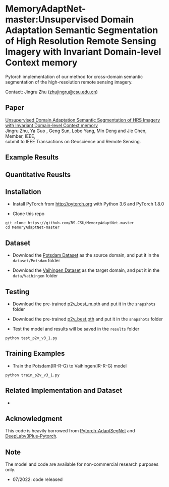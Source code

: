 # MemoryAdaptNet-master:Unsupervised Domain Adaptation Semantic Segmentation of High Resolution Remote Sensing Imagery with Invariant Domain-level Context memory

Pytorch implementation of our method for cross-domain semantic segmentation of the high-resolution remote sensing imagery. 

Contact: Jingru Zhu (zhujingru@csu.edu.cn)

## Paper
[Unsupervised Domain Adaptation Semantic Segmentation of HRS Imagery with Invariant Domain-level Context memory](https://ieeexplore.ieee.org/stamp/stamp.jsp?tp=&arnumber=9667523) <br />
Jingru Zhu, Ya Guo , Geng Sun, Lobo Yang,  Min Deng and Jie Chen, Member, IEEE, <br />
submit to IEEE Transactions on Geoscience and Remote Sensing.


## Example Results


## Quantitative Reuslts


## Installation
* Install PyTorch from http://pytorch.org with Python 3.6 and PyTorch 1.8.0

* Clone this repo
```
git clone https://github.com/RS-CSU/MemoryAdaptNet-master
cd MemoryAdaptNet-master
```
## Dataset
* Download the [Potsdam Dataset](https://www.isprs.org/education/benchmarks/UrbanSemLab/2d-sem-label-potsdam.aspx/) as the source domain, and put it in the `dataset/Potsdam` folder

* Download the [Vaihingen Dataset](https://www.isprs.org/education/benchmarks/UrbanSemLab/2d-sem-label-vaihingen.aspx/) as the target domain, and put it in the `data/Vaihingen` folder

## Testing
* Download the pre-trained [p2v_best_m.pth](https://pan.baidu.com/s/1ijuk4vzy8RIjNt2h55K5zA?pwd=nvjo) and put it in the `snapshots` folder
* Download the pre-trained [p2v_best.pth]() and put it in the `snapshots` folder

* Test the model and results will be saved in the `results` folder

```
python test_p2v_v3_1.py
```

## Training Examples
* Train the Potsdam(IR-R-G) to Vaihingen(IR-R-G) model

```
python train_p2v_v3_1.py
```

## Related Implementation and Dataset
* 

## Acknowledgment
This code is heavily borrowed from [Pytorch-AdaptSegNet](https://github.com/wasidennis/AdaptSegNet) and [DeepLabv3Plus-Pytorch](https://github.com/VainF/DeepLabV3Plus-Pytorch).

## Note
The model and code are available for non-commercial research purposes only.

* 07/2022: code released




